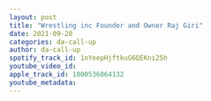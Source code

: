 ```yaml
---
layout: post
title: "Wrestling inc Founder and Owner Raj Giri"
date: 2021-09-28
categories: da-call-up
author: da-call-up
spotify_track_id: 1nYeepHjftkuG6QEKni25h
youtube_video_id: 
apple_track_id: 1000536864132
youtube_metadata: 
---
```

